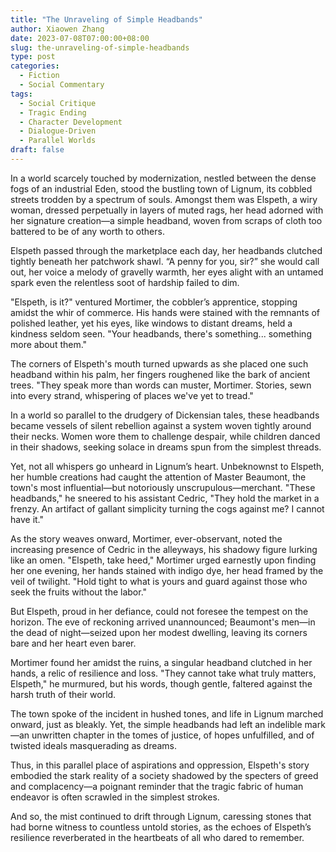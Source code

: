 ```yaml
---
title: "The Unraveling of Simple Headbands"
author: Xiaowen Zhang
date: 2023-07-08T07:00:00+08:00
slug: the-unraveling-of-simple-headbands
type: post
categories:
  - Fiction
  - Social Commentary
tags:
  - Social Critique
  - Tragic Ending
  - Character Development
  - Dialogue-Driven
  - Parallel Worlds
draft: false
---
```


In a world scarcely touched by modernization, nestled between the dense fogs of an industrial Eden, stood the bustling town of Lignum, its cobbled streets trodden by a spectrum of souls. Amongst them was Elspeth, a wiry woman, dressed perpetually in layers of muted rags, her head adorned with her signature creation—a simple headband, woven from scraps of cloth too battered to be of any worth to others.

Elspeth passed through the marketplace each day, her headbands clutched tightly beneath her patchwork shawl. “A penny for you, sir?” she would call out, her voice a melody of gravelly warmth, her eyes alight with an untamed spark even the relentless soot of hardship failed to dim.

"Elspeth, is it?" ventured Mortimer, the cobbler’s apprentice, stopping amidst the whir of commerce. His hands were stained with the remnants of polished leather, yet his eyes, like windows to distant dreams, held a kindness seldom seen. "Your headbands, there's something... something more about them."

The corners of Elspeth's mouth turned upwards as she placed one such headband within his palm, her fingers roughened like the bark of ancient trees. "They speak more than words can muster, Mortimer. Stories, sewn into every strand, whispering of places we've yet to tread."

In a world so parallel to the drudgery of Dickensian tales, these headbands became vessels of silent rebellion against a system woven tightly around their necks. Women wore them to challenge despair, while children danced in their shadows, seeking solace in dreams spun from the simplest threads.

Yet, not all whispers go unheard in Lignum’s heart. Unbeknownst to Elspeth, her humble creations had caught the attention of Master Beaumont, the town's most influential—but notoriously unscrupulous—merchant. "These headbands," he sneered to his assistant Cedric, "They hold the market in a frenzy. An artifact of gallant simplicity turning the cogs against me? I cannot have it."

As the story weaves onward, Mortimer, ever-observant, noted the increasing presence of Cedric in the alleyways, his shadowy figure lurking like an omen. "Elspeth, take heed," Mortimer urged earnestly upon finding her one evening, her hands stained with indigo dye, her head framed by the veil of twilight. "Hold tight to what is yours and guard against those who seek the fruits without the labor."

But Elspeth, proud in her defiance, could not foresee the tempest on the horizon. The eve of reckoning arrived unannounced; Beaumont's men—in the dead of night—seized upon her modest dwelling, leaving its corners bare and her heart even barer.

Mortimer found her amidst the ruins, a singular headband clutched in her hands, a relic of resilience and loss. "They cannot take what truly matters, Elspeth," he murmured, but his words, though gentle, faltered against the harsh truth of their world.

The town spoke of the incident in hushed tones, and life in Lignum marched onward, just as bleakly. Yet, the simple headbands had left an indelible mark—an unwritten chapter in the tomes of justice, of hopes unfulfilled, and of twisted ideals masquerading as dreams.

Thus, in this parallel place of aspirations and oppression, Elspeth's story embodied the stark reality of a society shadowed by the specters of greed and complacency—a poignant reminder that the tragic fabric of human endeavor is often scrawled in the simplest strokes.

And so, the mist continued to drift through Lignum, caressing stones that had borne witness to countless untold stories, as the echoes of Elspeth’s resilience reverberated in the heartbeats of all who dared to remember.
